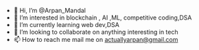 - 👋 Hi, I’m @Arpan_Mandal
- 👀 I’m interested in blockchain , AI ,ML, competitive coding,DSA
- 🌱 I’m currently learning web dev,DSA
- 💞️ I’m looking to collaborate on anything interesting in tech
- 📫 How to reach me mail me on actuallyarpan@gmail.com

<!---
Arpaninformationtech/Arpaninformationtech is a ✨ special ✨ repository because its `README.md` (this file) appears on your GitHub profile.
You can click the Preview link to take a look at your changes.
--->
